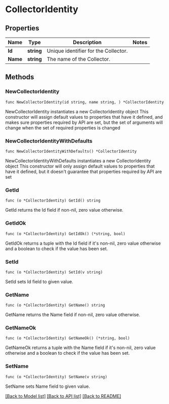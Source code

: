 # CollectorIdentity

## Properties

Name | Type | Description | Notes
------------ | ------------- | ------------- | -------------
**Id** | **string** | Unique identifier for the Collector. | 
**Name** | **string** | The name of the Collector. | 

## Methods

### NewCollectorIdentity

`func NewCollectorIdentity(id string, name string, ) *CollectorIdentity`

NewCollectorIdentity instantiates a new CollectorIdentity object
This constructor will assign default values to properties that have it defined,
and makes sure properties required by API are set, but the set of arguments
will change when the set of required properties is changed

### NewCollectorIdentityWithDefaults

`func NewCollectorIdentityWithDefaults() *CollectorIdentity`

NewCollectorIdentityWithDefaults instantiates a new CollectorIdentity object
This constructor will only assign default values to properties that have it defined,
but it doesn't guarantee that properties required by API are set

### GetId

`func (o *CollectorIdentity) GetId() string`

GetId returns the Id field if non-nil, zero value otherwise.

### GetIdOk

`func (o *CollectorIdentity) GetIdOk() (*string, bool)`

GetIdOk returns a tuple with the Id field if it's non-nil, zero value otherwise
and a boolean to check if the value has been set.

### SetId

`func (o *CollectorIdentity) SetId(v string)`

SetId sets Id field to given value.


### GetName

`func (o *CollectorIdentity) GetName() string`

GetName returns the Name field if non-nil, zero value otherwise.

### GetNameOk

`func (o *CollectorIdentity) GetNameOk() (*string, bool)`

GetNameOk returns a tuple with the Name field if it's non-nil, zero value otherwise
and a boolean to check if the value has been set.

### SetName

`func (o *CollectorIdentity) SetName(v string)`

SetName sets Name field to given value.



[[Back to Model list]](../README.md#documentation-for-models) [[Back to API list]](../README.md#documentation-for-api-endpoints) [[Back to README]](../README.md)


